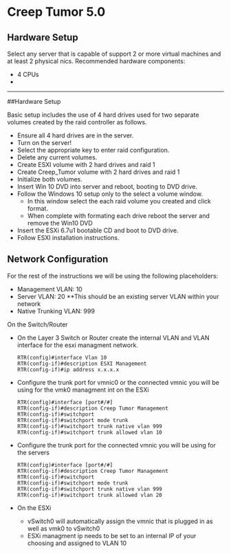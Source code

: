 # Creep Tumor 5.0
## Hardware Setup

Select any server that is capable of support 2 or more virtual machines and at least 2 physical nics.
Recommended hardware components:

   - 4 CPUs
   - 

--------- ---------

##Hardware Setup

Basic setup includes the use of 4 hard drives used for two separate volumes created by the raid controller as follows.

   - Ensure all 4 hard drives are in the server.
   - Turn on the server!
   - Select the appropriate key to enter raid configuration.
   - Delete any current volumes.
   - Create ESXI volume with 2 hard drives and raid 1
   - Create Creep_Tumor volume with 2 hard drives and raid 1
   - Initialize both volumes.
   - Insert Win 10 DVD into server and reboot, booting to DVD drive.
   - Follow the Windows 10 setup only to the select a volume window.
      - In this window select the each raid volume you created and click format.
      - When complete with formating each drive reboot the server and remove the Win10 DVD
   - Insert the ESXi 6.7u1 bootable CD and boot to DVD drive.
   - Follow ESXI installation instructions.

## Network Configuration
For the rest of the instructions we will be using the following placeholders:
   - Management VLAN: 10
   - Server VLAN: 20 **This should be an existing server VLAN within your network
   - Native Trunking VLAN: 999

On the Switch/Router
   - On the Layer 3 Switch or Router create the internal VLAN and VLAN interface for the esxi managment network.
      ```
      RTR(config)#interface Vlan 10 
      RTR(config-if)#description ESXI Management
      RTR(config-if)#ip address x.x.x.x
      ```
      
   - Configure the trunk port for vmnic0 or the connected vmnic you will be using for the vmk0 managment int on the ESXi
      ```
      RTR(config)#interface [port#/#]
      RTR(config-if)#description Creep Tumor Management
      RTR(config-if)#switchport
      RTR(config-if)#switchport mode trunk
      RTR(config-if)#switchport trunk native vlan 999
      RTR(config-if)#switchport trunk allowed vlan 10
      ```
      
   - Configure the trunk port for the connected vmnic you will be using for the servers
      ```
      RTR(config)#interface [port#/#]
      RTR(config-if)#description Creep Tumor Management
      RTR(config-if)#switchport
      RTR(config-if)#switchport mode trunk
      RTR(config-if)#switchport trunk native vlan 999
      RTR(config-if)#switchport trunk allowed vlan 20
      ```

   - On the ESXi
      - vSwitch0 will automatically assign the vmnic that is plugged in as well as vmk0 to vSwitch0
      - ESXi managment ip needs to be set to an internal IP of your choosing and assigned to VLAN 10


